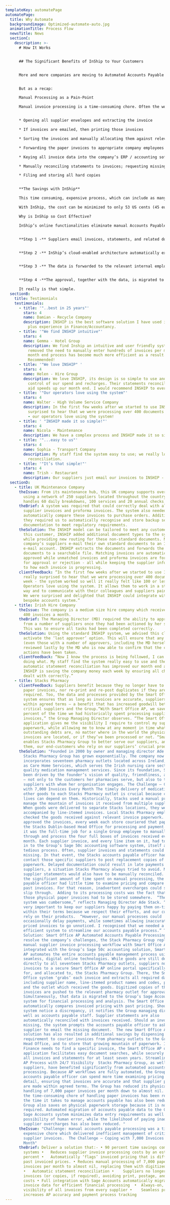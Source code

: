 ```yaml
---
templateKey: automatePage
automatePage:
  title: Why Automate
  backgroundimage: Optimized-automate-auto.jpg
  animationTitle: Process Flow
  newsTitle: News
  sectionC:
    description: >-
      # How It Works


      ## The Significant Benefits of InShip to Your Customers


      More and more companies are moving to Automated Accounts Payable processing for some simple reasons: it saves money. Prospective InShip white label partners may already be aware of what’s driving businesses to automated accounts payable technologies. 


      But as a recap:

      Manual Processing as a Pain-Point

      Manual invoice processing is a time-consuming chore. Often the workflow includes:


      * Opening all supplier envelopes and extracting the invoice

      * If invoices are emailed, then printing those invoices

      * Sorting the invoices and manually allocating them against relevant POs and GRNs

      * Forwarding the paper invoices to appropriate company employees for approval

      * Keying all invoice data into the company’s ERP / accounting software	

      * Manually reconciling statements to invoices; requesting missing invoices and spotting duplicate invoices

      * Filing and storing all hard copies


      **The Savings with InShip**

      This time consuming, expensive process, which can include as many as 10 steps per invoice, has been estimated to cost (minimum). US$5.30 (€4.50) per item (source: PwC).

      With InShip, the cost can be minimized to only 53 US cents (45 euro-cents) per item. InShip has been proven to save users between 80 – 90 percent, compared to manual accounts payable processing. 

      Why is InShip so Cost Effective?

      InShip’s online functionalities eliminate manual Accounts Payable processing by automating associated workflows. With InShip:


      **Step 1 -** Suppliers email invoices, statements, and related documents to a secure online address


      **Step 2 -** InShip’s cloud-enabled architecture automatically extracts data held in those documents


      **Step 3 -** The data is forwarded to the relevant internal employee for secure, authorized approval


      **Step 4 -**The approval, together with the data, is migrated to the end-user’s ERP and/or accounts package for payment, compliance, and financial accounting

      It really is that simple.
  sectionB:
    title: Testimonials
    testimonials:
      - title: '"..best in 25 years"'
        stars: 4
        name: Damian - Recycle Company
        description: INSHIP is the best software solution I have used in my 25 years
          plus experience in Finance/Accountancy.
      - title: '"We find INSHIP intuitive"'
        stars: 4
        name: Gemma - Hotel Group
        description: We find Inship an intuitive and user friendly system, it has
          removed the need to manually enter hundreds of invoices per month. Our
          month end process has become much more efficient as a result. Highly
          Recommended!
      - title: '"We love INSHIP" '
        stars: 4
        name: Helen - Hire Group
        description: We love INSHIP, its design is so simple to use and now I have full
          control of our spend and recharges. Their statements reconciliation
          aid speeds up our month end. I would recommend INSHIP to everyone.
      - title: '"Our operators love using the system"'
        stars: 4
        name: Walter - High Volume Service Company
        description: In the first few weeks after we started to use INSHIP, I was really
          surprised to hear that we were processing over 400 documents in a week
          - our operators love using the system!
      - title: ' "INSHIP made it so simple!"'
        stars: 4
        name: Nicola - Maintenance
        description: We have a complex process and INSHIP made it so simple!
      - title: '"...easy to us"'
        stars: 4
        name: Sophia - Transport Company
        description: My staff find the system easy to use; we really love the statement
          reconciliation.
      - title: '"It’s that simple!"'
        stars: 4
        name: Trish - Restaurant
        description: Our suppliers just email our invoices to INSHIP - it’s that simple!
  sectionD:
    - title: UK Maintenance Company
      theIssue: From its maintenance hub, this UK company supports over 5000 assets
        using a network of 250 suppliers located throughout the country, and
        handles 60 daily breakdowns, 100 services and 20 annual checks.
      theBrief: A system was required that could correctly deal with all the company’s
        supplier invoices and proforma invoices. The system also needed to
        automatically compare these invoices to purchase orders. Additionally,
        they required us to automatically recognise and store backup service
        documentation to meet regulatory requirements.
      theSolution: The INSHIP model can be tailored to meet any customer need. For
        this customer, INSHIP added additional document types to the system,
        while providing new routing for these non-standard documents. Now the
        company’s suppliers e-mail their own standard documents to an INSHIP
        e-mail account. INSHIP extracts the documents and forwards the backup
        documents to a searchable file. Matching invoices are automatically
        approved while unmatched invoices and proforma invoices are forwarded
        for approval or rejection - all while keeping the supplier informed as
        to how each invoice is progressing.
      clientFeedback: “In the first few weeks after we started to use INSHIP, I was
        really surprised to hear that we were processing over 400 documents in a
        week - the system worked so well it really felt like 100 or less!
        Operators love using the system. It allows them to work in a structured
        way and to communicate with their colleagues and suppliers painlessly.
        We were surprised and delighted that INSHIP could integrate with our
        bespoke accounts system.”
    - title: Irish Hire Company
      theIssue: The company is a medium size hire company which receives approximately
        400 invoices a month.
      theBrief: The Managing Director (MD) required the ability to approve invoices
        from a number of suppliers once they had been actioned by her staff.
        This was to ensure all tasks had been completed correctly.
      theSolution: Using the standard INSHIP system, we advised this client to
        activate the ‘last approver’ option. This will ensure that any document
        (even those with a number of approvers, including the MD herself) may be
        reviewed lastly by the MD who is now able to confirm that the correct
        actions have been taken.
      clientFeedback: “Now I know the process is being followed, I can see who is
        doing what. My staff find the system really easy to use and the
        automatic statement reconciliation has improved our month end accounts.
        INSHIP is saving the company money each week by ensuring all charges are
        dealt with correctly.”
    - title: Stacks Pharmacy
      clientFeedback: Suppliers benefit because they no longer have to post costly
        paper invoices, nor re-print and re-post duplicates if they are
        required. Too, the data and processes provided by the Smart Office AP
        system ensures that as long as invoices are accurate, suppliers are paid
        within agreed terms — a benefit that has increased goodwill between
        critical suppliers and the Group.“With Smart Office AP, we save 90
        percent of the time we had historically spent processing supplier
        invoices,” the Group Managing Director observes. “The Smart Office
        application gives me the visibility I require to control my suppliers’
        paperwork, while allowing me to know at any moment in time what my
        outstanding debts are, no matter where in the world the physical
        invoices are located, or if they’ve been processed or not. “Smart Office
        enables Stacks Pharmacy Group to better serve our suppliers, and through
        them, our end-customers who rely on our suppliers’ crucial products.”
      theSolution: "Founded in 2000 by owner and managing director Ade Stack (MPSI),
        Stacks Pharmacy Group has grown exponentially. The company now
        incorporates seventeen pharmacy outlets located across Ireland, as well
        as Care Home Services, which serves the Irish nursing care sector with
        quality medication management services. Since its foundation, Stacks has
        been driven by the founder’s vision of quality, friendliness, and trust
        — not only to the customers her pharmacies serve, but also to the
        suppliers with whom her organisation engages. The Challenge — Coping
        with 7,000 Invoices Every Month The timely delivery of medications and
        other goods to each Stacks Pharmacy outlet is crucial because customers’
        lives can depend on them. Historically, Stacks used a manual process to
        manage the mountain of invoices it received from multiple suppliers.
        When goods were delivered to separate Stacks locations, they were
        accompanied by line-itemed invoices. Local Stacks Pharmacy employees
        checked the goods received against relevant invoice paperwork. Having
        approved the invoices, every week each store couriered that paperwork to
        the Stacks Dublin-based Head Office for processing and payment. There,
        it was the full-time job for a single Group employee to manually sort
        through and process the four full boxes of invoices received every
        month. Each supplier invoice, and every line item on it, had to be keyed
        in to the Group’s Sage 50c accounting software system, itself a slow and
        tedious process. Often, supplier invoices and statements could be
        missing. In that event, the Stacks accounts payable officer had to
        contact those specific suppliers to post replacement copies of the
        paperwork. Delayed documentation could result in late payments to
        suppliers, a situation Stacks Pharmacy always tried to avoid. Monthly
        supplier statements would also have to be manually reconciled. Due to
        the significant amount of time spent on manual processing, the accounts
        payable officer had little time to examine pricing and compare them to
        past invoices. For that reason, inadvertent overcharges could sometimes
        slip through.  Adding to its processing costs was the fact that all
        those physical paper invoices had to be stored somewhere.  “The manual
        system was cumbersome,” reflects Managing Director Ade Stack. “It is
        very important to keep our suppliers happy by paying them on-time and
        within their terms because we respect their efforts, and our customers
        rely on their products.  “However, our manual processes could
        occasionally delay payments, while sometimes allowing inaccurately
        priced invoices to go unnoticed. I recognised that we needed a more
        efficient system to streamline our accounts payable process.” The
        Solution: Smart Office AP Automated Accounts Payable Processing To
        resolve the company’s challenges, the Stack Pharmacy Group replaced its
        manual supplier invoice processing workflow with Smart Office AP. Fully
        integrated with the Group’s Sage 50c accounting solution, Smart Office
        AP automates the entire accounts payable management process using
        seamless, digital online technologies. While goods are still delivered
        directly to all seventeen Stacks Pharmacy outlets, suppliers now email
        invoices to a secure Smart Office AP online portal specifically designed
        for, and allocated to, the Stacks Pharmacy Group. There, the Smart
        Office system ‘grabs’ each invoice and extracts all required data
        including supplier name, line-itemed product names and codes, pricing,
        and the outlet which received the goods. Digitized copies of the
        invoices are pushed to the relevant pharmacy outlet for approval.
        Simultaneously, that data is migrated to the Group’s Sage Accounts
        system for financial processing and analysis. The Smart Office AP system
        automatically compares invoiced pricing with past pricing. Should the
        system notice a discrepancy, it notifies the Group managing director as
        well as accounts payable staff. Supplier statements are also
        automatically reconciled with invoices received. Should an invoice be
        missing, the system prompts the accounts payable officer to ask the
        supplier to email the missing document.  The new Smart Office AP
        solution has also resulted in additional savings by dispensing with the
        requirement to courier invoices from pharmacy outlets to the Group’s
        Head Office, and to store that growing mountain of paperwork. If Group
        Finance needs to find a specific invoice, the Smart Office AP online
        application facilitates easy document searches, while securely storing
        all invoices and statements for at least seven years. Streamlining the
        AP Process with 24/7 Visibility  Stacks Pharmacy Group, as well as its
        suppliers, have benefited significantly from automated accounts payable
        processing. Because AP workflows are fully automated, the Group’s
        accounts payable officer can spend more time examining pricing in
        detail, ensuring that invoices are accurate and that supplier payments
        are made within agreed terms. The Group has reduced its physical
        handling of 7,000 paper invoices per month down to almost nil. Because
        the time-consuming chore of handling paper invoices has been reduced,
        the time it takes to manage accounts payable has also been reduced. The
        Group also saves on physical paperwork storage because it is no longer
        required. Automated migration of accounts payable data to the Group’s
        Sage Accounts system minimizes data entry requirements as well as the
        possibility of human error, while the likelihood of paying inadvertent
        supplier overcharges has also been reduced. "
      theIssue: "Challenge: manual accounts payable processing was a time-consuming,
        expensive chore which delivered inefficient management of critical
        supplier invoices.  The Challenge — Coping with 7,000 Invoices Every
        Month"
      theBrief: Deliver a solution that:- •	90 percent time savings compared to manual
        systems •	Reduces supplier invoice processing costs by an estimated 85
        percent •	Automatically ‘flags’ invoiced pricing that is different to
        past invoiced prices. •	Reduces manual processing of 7,000 paper
        invoices per month to almost nil, replacing them with digitized copies
        •	Automatic statement reconciliation •	Suppliers no longer send in paper
        invoices (or copies, if required), avoiding print, postage, and handling
        costs •	Full integration with Sage Accounts automatically migrates
        invoice data for efficient financial processing  •	Always-on, secure
        visibility of all invoices from every supplier •	Seamless process
        increases AP accuracy and payment process tracking
---
```

